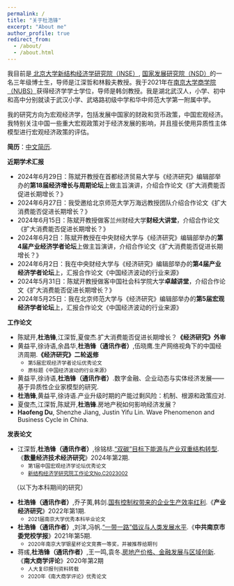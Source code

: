 ```yaml
---
permalink: /
title: "关于杜浩锋"
excerpt: "About me"
author_profile: true
redirect_from: 
  - /about/
  - /about.html
---
```

我目前是[ 北京大学新结构经济学研究院（INSE）](https://www.nse.pku.edu.cn/), [ 国家发展研究院（NSD）](https://nsd.pku.edu.cn/)的一名三年级博士生，导师是江深哲和林毅夫教授。我于2021年在[南京大学商学院（NUBS）](https://nubs.nju.edu.cn/)获得经济学学士学位，导师是韩剑教授。我是湖北武汉人，小学、初中和高中分别就读于武汉小学、武珞路初级中学和华中师范大学第一附属中学。

我的研究方向为宏观经济学，包括发展中国家的财政和货币政策，中国宏观经济。我特别关注中国一些重大宏观政策对于经济发展的影响，并且擅长使用异质性主体模型进行宏观经济政策的评估。

**简历**：[中文简历](../assets/杜浩锋中文简历.pdf).

**近期学术汇报**
+ 2024年6月29日：陈斌开教授在首都经济贸易大学与《经济研究》编辑部举办的**第18届经济增长与周期论坛**上做主旨演讲，介绍合作论文《扩大消费能否促进长期增长？》
+ 2024年6月27日：我受邀给北京师范大学万海远教授团队介绍合作论文《扩大消费能否促进长期增长？》
+ 2024年6月15日：陈斌开教授做客兰州财经大学**财经大讲堂**，介绍合作论文《扩大消费能否促进长期增长？》
+ 2024年6月2日：陈斌开教授在中央财经大学与《经济研究》编辑部举办的**第4届产业经济学者论坛**上做主旨演讲，介绍合作论文《扩大消费能否促进长期增长？》
+ 2024年6月2日：我在中央财经大学与《经济研究》编辑部举办的**第4届产业经济学者论坛**上，汇报合作论文《中国经济波动的行业来源》
+ 2024年5月31日：陈斌开教授做客中国社会科学院大学**卓越讲堂**，介绍合作论文《扩大消费能否促进长期增长？》
+ 2024年5月25日：我在北京师范大学与《经济研究》编辑部举办的**第5届宏观经济学者论坛**上，汇报合作论文《中国经济波动的行业来源》

**工作论文**
+ 陈斌开,**杜浩锋**,江深哲,夏俊杰.扩大消费能否促进长期增长？**《经济研究》外审**
+ 黄益平,徐诗语,余昌华,**杜浩锋（通讯作者）**,伍晓鹰.生产网络视角下的中国经济周期.**《经济研究》二轮返修**
  - <small>第5届宏观经济学者论坛优秀论文</small>
  - <small>原标题《中国经济波动的行业来源》</small>
+ 黄益平,徐诗语,**杜浩锋（通讯作者）**.数字金融、企业动态与实体经济发展——基于异质性企业家模型的研究.
+ **杜浩锋**,黄益平,徐诗语.产业升级时期的产能过剩风险：机制、根源和政策应对.
+ 夏俊杰,江深哲,陈斌开,**杜浩锋**.房地产税如何影响经济发展？
+ **Haofeng Du**, Shenzhe Jiang, Justin Yifu Lin. Wave Phenomenon and Business Cycle in China.

**发表论文**
+ 江深哲,**杜浩锋（通讯作者）**,徐铭梽.[“双碳”目标下能源与产业双重结构转型](https://kns.cnki.net/kcms2/article/abstract?v=smPsKIJgVaB1F1fM5H7dt2ATU92NbJrO87ZrmguJwbc0d79glLvbTbBjzkF0taieteanYOGBH53Z2_-4ErPwkMl5mTkHWcrzZwok8zQjDMusjBmhPzU2OilLLfpFDvawW2_Tgtdy0kU=&uniplatform=NZKPT&language=CHS).《**数量经济技术经济研究**》2024年第2期.
  - <small>第1届中国宏观经济学论坛优秀论文</small>
  - <small>[新结构经济学研究院工作论文No.C2023002](https://www.nse.pku.edu.cn/xzyj/gzlw/gzlw2/533823.htm)</small>

&emsp;（以下为本科期间的研究）

+ **杜浩锋（通讯作者）**,乔子荑,韩剑.[国有控制权带来的企业生产效率红利](https://kns.cnki.net/kcms2/article/abstract?v=SDjqx_HoHgvXI0Bo8uJl3ZtwSimsbymiMqItI5blDKIsl2dJ03VCX3KPJeV0COicUUpSVbYmE3jEPc-hn6hEslPKqemBLpzQ8fOk4fGvoiCo4_ENleVxAGMLmq7t-RefD9GSY2uM48Cr7Hv_3UbwrA==&uniplatform=NZKPT&language=CHS).《**产业经济研究**》2022年第1期.
  - <small>2021届南京大学优秀本科毕业论文</small>
+ **杜浩锋（通讯作者）**,刘洋,冯帆.[“一带一路”倡议与人类发展水平](https://kns.cnki.net/kcms2/article/abstract?v=SDjqx_HoHgsLRSLpiEuz5eHYFSVrCspl-7ripTV7lpJfb32zwP1T_Jar_MgbFJcrPffHW5tYwv3Xnk-YcJvuF1Wpv8Mder0ju3bGCkq884B7BA5_4_Qs7VRj9McixC63OSzNhnuWZu5FUCQxeMVRKg==&uniplatform=NZKPT&language=CHS).《**中共南京市委党校学报**》2021年第5期.
  - <small>2020年南京大学银星杯论文竞赛一等奖，并被推荐给期刊</small>
+ 蒋彧,**杜浩锋（通讯作者）**,王一鸣,袁冬.[房地产价格、金融发展与区域创新](https://kns.cnki.net/kcms2/article/abstract?v=SDjqx_HoHgv3Lr_QkgU5WdvetHNW4SqGSBoKtz4UfxGoczz5aIpDPnOEfokeWZifxQrAGU0YA_Toxq_5Yefe0wo9fS_0DSyvxyffI0UmCsJeZQ_ggL5GDqunAk7w8w4ExDgTHzLxjp8=&uniplatform=NZKPT&language=CHS).《**南大商学评论**》2020年第2期
  - <small>人大复印报刊资料转载</small>
  - <small>2020年《南大商学评论》优秀论文</small>
